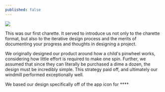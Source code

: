 ```yaml
---
published: false
---
```

![](https://i.imgur.com/iqCkooF.jpg)

This was our first charette. It served to introduce us not only to the charette format, but also to the iterative design process and the merits of documenting your progress and thoughts in designing a project.

We originally designed our product around how a child's pinwheel works, considering how little effort is required to make one spin. Further, we assumed that since they can literally be purchased a dime a dozen, the design must be incredibly simple. This strategy paid off, and ultimately our windmill performed exceptionally well.

We based our design specifically off of the app icon for ****
